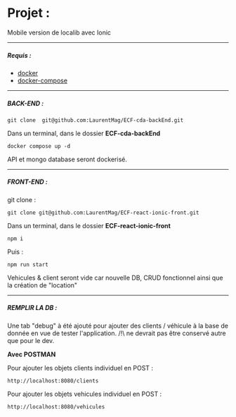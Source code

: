 # Projet :

Mobile version de localib avec Ionic

<hr />

##### Requis :

- [docker](https://docs.docker.com/get-docker/)
- [docker-compose](https://docs.docker.com/compose/install/)

<hr />

##### BACK-END :

```
git clone  git@github.com:LaurentMag/ECF-cda-backEnd.git
```

Dans un terminal, dans le dossier **ECF-cda-backEnd**

```
docker compose up -d
```

API et mongo database seront dockerisé.

<hr />

##### FRONT-END :

git clone :

```
git clone git@github.com:LaurentMag/ECF-react-ionic-front.git
```

Dans un terminal, dans le dossier **ECF-react-ionic-front**

```
npm i
```

Puis :

```
npm run start
```

Vehicules & client seront vide car nouvelle DB, CRUD fonctionnel ainsi que la création de "location"

<hr />

##### REMPLIR LA DB :

Une tab "debug" à été ajouté pour ajouter des clients / véhicule à la base de donnée en vue de tester l'application.
/!\ ne devrait pas être conservé autre que pour le dev.

**Avec POSTMAN**

Pour ajouter les objets clients individuel en POST :

```
http://localhost:8080/clients
```

Pour ajouter les objets vehicules individuel en POST :

```
http://localhost:8080/vehicules
```
